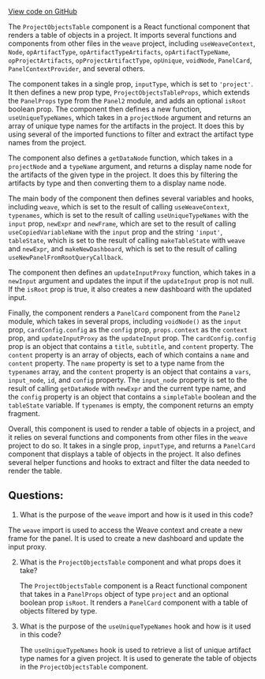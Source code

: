[View code on GitHub](https://github.com/wandb/weave/weave-js/src/components/Panel2/PanelRootBrowser/ProjectObjectsTable.tsx)

The `ProjectObjectsTable` component is a React functional component that renders a table of objects in a project. It imports several functions and components from other files in the `weave` project, including `useWeaveContext`, `Node`, `opArtifactType`, `opArtifactTypeArtifacts`, `opArtifactTypeName`, `opProjectArtifacts`, `opProjectArtifactType`, `opUnique`, `voidNode`, `PanelCard`, `PanelContextProvider`, and several others.

The component takes in a single prop, `inputType`, which is set to `'project'`. It then defines a new prop type, `ProjectObjectsTableProps`, which extends the `PanelProps` type from the `Panel2` module, and adds an optional `isRoot` boolean prop. The component then defines a new function, `useUniqueTypeNames`, which takes in a `projectNode` argument and returns an array of unique type names for the artifacts in the project. It does this by using several of the imported functions to filter and extract the artifact type names from the project.

The component also defines a `getDataNode` function, which takes in a `projectNode` and a `typeName` argument, and returns a display name node for the artifacts of the given type in the project. It does this by filtering the artifacts by type and then converting them to a display name node.

The main body of the component then defines several variables and hooks, including `weave`, which is set to the result of calling `useWeaveContext`, `typenames`, which is set to the result of calling `useUniqueTypeNames` with the `input` prop, `newExpr` and `newFrame`, which are set to the result of calling `useCopiedVariableName` with the `input` prop and the string `'input'`, `tableState`, which is set to the result of calling `makeTableState` with `weave` and `newExpr`, and `makeNewDashboard`, which is set to the result of calling `useNewPanelFromRootQueryCallback`.

The component then defines an `updateInputProxy` function, which takes in a `newInput` argument and updates the input if the `updateInput` prop is not null. If the `isRoot` prop is true, it also creates a new dashboard with the updated input.

Finally, the component renders a `PanelCard` component from the `Panel2` module, which takes in several props, including `voidNode()` as the `input` prop, `cardConfig.config` as the `config` prop, `props.context` as the `context` prop, and `updateInputProxy` as the `updateInput` prop. The `cardConfig.config` prop is an object that contains a `title`, `subtitle`, and `content` property. The `content` property is an array of objects, each of which contains a `name` and `content` property. The `name` property is set to a type name from the `typenames` array, and the `content` property is an object that contains a `vars`, `input_node`, `id`, and `config` property. The `input_node` property is set to the result of calling `getDataNode` with `newExpr` and the current type name, and the `config` property is an object that contains a `simpleTable` boolean and the `tableState` variable. If `typenames` is empty, the component returns an empty fragment. 

Overall, this component is used to render a table of objects in a project, and it relies on several functions and components from other files in the `weave` project to do so. It takes in a single prop, `inputType`, and returns a `PanelCard` component that displays a table of objects in the project. It also defines several helper functions and hooks to extract and filter the data needed to render the table.
## Questions: 
 1. What is the purpose of the `weave` import and how is it used in this code?
   
   The `weave` import is used to access the Weave context and create a new frame for the panel. It is used to create a new dashboard and update the input proxy.

2. What is the `ProjectObjectsTable` component and what props does it take?
   
   The `ProjectObjectsTable` component is a React functional component that takes in a `PanelProps` object of type `project` and an optional boolean prop `isRoot`. It renders a `PanelCard` component with a table of objects filtered by type.

3. What is the purpose of the `useUniqueTypeNames` hook and how is it used in this code?
   
   The `useUniqueTypeNames` hook is used to retrieve a list of unique artifact type names for a given project. It is used to generate the table of objects in the `ProjectObjectsTable` component.